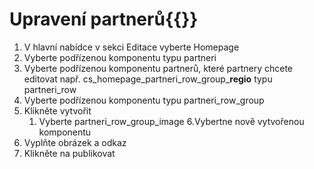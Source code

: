 # Upravení partnerů{{}}

1. V hlavní nabídce v sekci Editace vyberte Homepage
2. Vyberte podřízenou komponentu typu partneri
3. Vyberte podřízenou komponentu partnerů, které partnery chcete editovat např. cs\_homepage\_partneri\_row\_group\_**regio** typu partneri_row
4. Vyberte podřízenou komponentu typu partneri_row_group
5. Klikněte vytvořit
    1. Vyberte partneri\_row\_group\_image
6.Vybertne nově vytvořenou komponentu
7. Vyplňte obrázek a odkaz
8. Klikněte na publikovat

